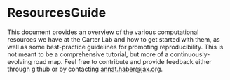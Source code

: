 # ResourcesGuide
This document provides an overview of the various computational resources we have at the Carter Lab and how to get started with them, as well as some best-practice guidelines for promoting reproducibility. This is not meant to be a comprehensive tutorial, but more of a continuously-evolving road map. Feel free to contribute and provide feedback either through github or by contacting annat.haber@jax.org.
